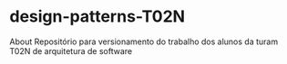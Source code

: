 # design-patterns-T02N
About Repositório para versionamento do trabalho dos alunos da turam T02N de arquitetura de software
